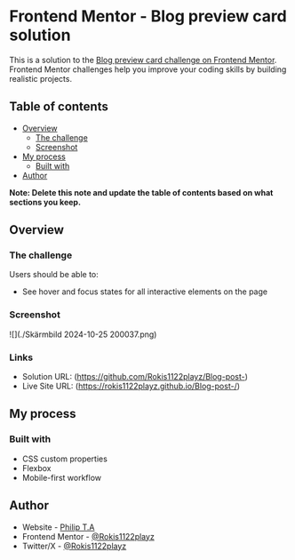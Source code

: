 # Frontend Mentor - Blog preview card solution

This is a solution to the [Blog preview card challenge on Frontend Mentor](https://www.frontendmentor.io/challenges/blog-preview-card-ckPaj01IcS). Frontend Mentor challenges help you improve your coding skills by building realistic projects.

## Table of contents

- [Overview](#overview)
  - [The challenge](#the-challenge)
  - [Screenshot](#screenshot)
- [My process](#my-process)
  - [Built with](#built-with)
- [Author](#author)

**Note: Delete this note and update the table of contents based on what sections you keep.**

## Overview

### The challenge

Users should be able to:

- See hover and focus states for all interactive elements on the page

### Screenshot

![](./Skärmbild 2024-10-25 200037.png)

### Links

- Solution URL: (https://github.com/Rokis1122playz/Blog-post-)
- Live Site URL: (https://rokis1122playz.github.io/Blog-post-/)

## My process

### Built with

- CSS custom properties
- Flexbox
- Mobile-first workflow

## Author

- Website - [Philip T.A](https://www.rokis1122playz.midnightdaydream.se)
- Frontend Mentor - [@Rokis1122playz](https://www.frontendmentor.io/profile/Rokis1122playz)
- Twitter/X - [@Rokis1122playz](https://www.twitter.com/Rokis1122playz)
